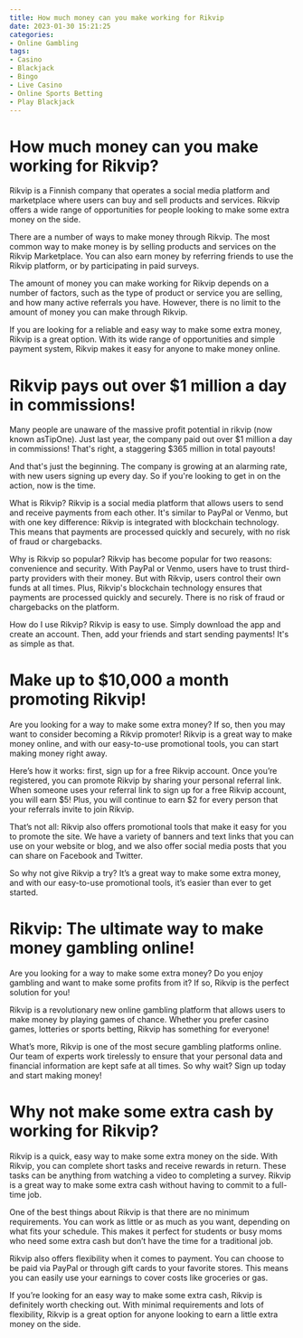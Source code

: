 ```yaml
---
title: How much money can you make working for Rikvip
date: 2023-01-30 15:21:25
categories:
- Online Gambling
tags:
- Casino
- Blackjack
- Bingo
- Live Casino
- Online Sports Betting
- Play Blackjack
---
```



#  How much money can you make working for Rikvip?

Rikvip is a Finnish company that operates a social media platform and marketplace where users can buy and sell products and services. Rikvip offers a wide range of opportunities for people looking to make some extra money on the side.

There are a number of ways to make money through Rikvip. The most common way to make money is by selling products and services on the Rikvip Marketplace. You can also earn money by referring friends to use the Rikvip platform, or by participating in paid surveys.

The amount of money you can make working for Rikvip depends on a number of factors, such as the type of product or service you are selling, and how many active referrals you have. However, there is no limit to the amount of money you can make through Rikvip.

If you are looking for a reliable and easy way to make some extra money, Rikvip is a great option. With its wide range of opportunities and simple payment system, Rikvip makes it easy for anyone to make money online.

#  Rikvip pays out over $1 million a day in commissions!

Many people are unaware of the massive profit potential in rikvip (now known asTipOne). Just last year, the company paid out over $1 million a day in commissions! That's right, a staggering $365 million in total payouts!

And that's just the beginning. The company is growing at an alarming rate, with new users signing up every day. So if you're looking to get in on the action, now is the time.

What is Rikvip?
Rikvip is a social media platform that allows users to send and receive payments from each other. It's similar to PayPal or Venmo, but with one key difference: Rikvip is integrated with blockchain technology. This means that payments are processed quickly and securely, with no risk of fraud or chargebacks.

Why is Rikvip so popular?
Rikvip has become popular for two reasons: convenience and security. With PayPal or Venmo, users have to trust third-party providers with their money. But with Rikvip, users control their own funds at all times. Plus, Rikvip's blockchain technology ensures that payments are processed quickly and securely. There is no risk of fraud or chargebacks on the platform.

How do I use Rikvip?
Rikvip is easy to use. Simply download the app and create an account. Then, add your friends and start sending payments! It's as simple as that.

#  Make up to $10,000 a month promoting Rikvip!

Are you looking for a way to make some extra money? If so, then you may want to consider becoming a Rikvip promoter! Rikvip is a great way to make money online, and with our easy-to-use promotional tools, you can start making money right away.

Here’s how it works: first, sign up for a free Rikvip account. Once you’re registered, you can promote Rikvip by sharing your personal referral link. When someone uses your referral link to sign up for a free Rikvip account, you will earn $5! Plus, you will continue to earn $2 for every person that your referrals invite to join Rikvip.

That’s not all: Rikvip also offers promotional tools that make it easy for you to promote the site. We have a variety of banners and text links that you can use on your website or blog, and we also offer social media posts that you can share on Facebook and Twitter.

So why not give Rikvip a try? It’s a great way to make some extra money, and with our easy-to-use promotional tools, it’s easier than ever to get started.

#  Rikvip: The ultimate way to make money gambling online!

Are you looking for a way to make some extra money? Do you enjoy gambling and want to make some profits from it? If so, Rikvip is the perfect solution for you!

Rikvip is a revolutionary new online gambling platform that allows users to make money by playing games of chance. Whether you prefer casino games, lotteries or sports betting, Rikvip has something for everyone!

What’s more, Rikvip is one of the most secure gambling platforms online. Our team of experts work tirelessly to ensure that your personal data and financial information are kept safe at all times. So why wait? Sign up today and start making money!

#  Why not make some extra cash by working for Rikvip?

Rikvip is a quick, easy way to make some extra money on the side. With Rikvip, you can complete short tasks and receive rewards in return. These tasks can be anything from watching a video to completing a survey. Rikvip is a great way to make some extra cash without having to commit to a full-time job.

One of the best things about Rikvip is that there are no minimum requirements. You can work as little or as much as you want, depending on what fits your schedule. This makes it perfect for students or busy moms who need some extra cash but don’t have the time for a traditional job.

Rikvip also offers flexibility when it comes to payment. You can choose to be paid via PayPal or through gift cards to your favorite stores. This means you can easily use your earnings to cover costs like groceries or gas.

If you’re looking for an easy way to make some extra cash, Rikvip is definitely worth checking out. With minimal requirements and lots of flexibility, Rikvip is a great option for anyone looking to earn a little extra money on the side.